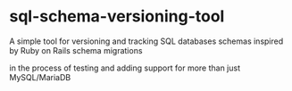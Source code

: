 # sql-schema-versioning-tool
A simple tool for versioning and tracking SQL databases schemas inspired by Ruby on Rails schema migrations


in the process of testing and adding support for more than just MySQL/MariaDB
